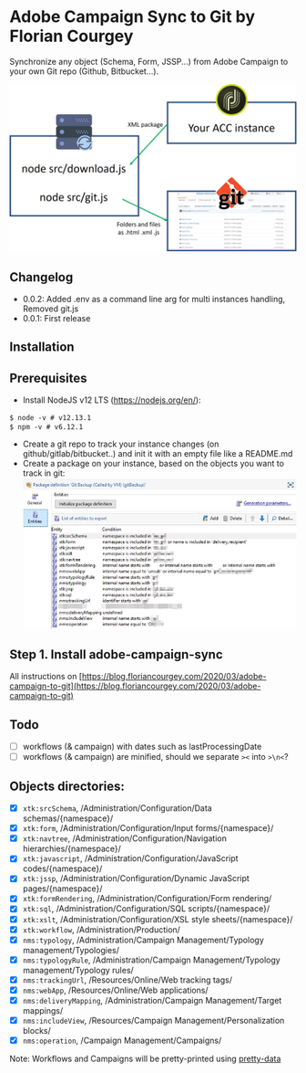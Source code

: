 # Adobe Campaign Sync to Git by Florian Courgey
Synchronize any object (Schema, Form, JSSP...) from Adobe Campaign to your own Git repo (Github, Bitbucket...).

![](/doc/Presentation.jpg)

## Changelog

- 0.0.2: Added .env as a command line arg for multi instances handling, Removed git.js
- 0.0.1: First release

## Installation

## Prerequisites
- Install NodeJS v12 LTS (https://nodejs.org/en/):
```console
$ node -v # v12.13.1
$ npm -v # v6.12.1
```
- Create a git repo to track your instance changes (on github/gitlab/bitbucket..) and init it with an empty file like a README.md
- Create a package on your instance, based on the objects you want to track in git:
![](doc/Package.jpg)

## Step 1. Install adobe-campaign-sync

All instructions on [https://blog.floriancourgey.com/2020/03/adobe-campaign-to-git](https://blog.floriancourgey.com/2020/03/adobe-campaign-to-git)

## Todo
- [ ] workflows (& campaign) with dates such as lastProcessingDate
- [ ] workflows (& campaign) are minified, should we separate `><` into `>\n<`?

## Objects directories:
- [x] `xtk:srcSchema`, /Administration/Configuration/Data schemas/{namespace}/
- [x] `xtk:form`, /Administration/Configuration/Input forms/{namespace}/
- [x] `xtk:navtree`, /Administration/Configuration/Navigation hierarchies/{namespace}/
- [x] `xtk:javascript`, /Administration/Configuration/JavaScript codes/{namespace}/
- [x] `xtk:jssp`, /Administration/Configuration/Dynamic JavaScript pages/{namespace}/
- [x] `xtk:formRendering`, /Administration/Configuration/Form rendering/
- [x] `xtk:sql`, /Administration/Configuration/SQL scripts/{namespace}/
- [x] `xtk:xslt`, /Administration/Configuration/XSL style sheets/{namespace}/
- [x] `xtk:workflow`, /Administration/Production/
- [x] `nms:typology`, /Administration/Campaign Management/Typology management/Typologies/
- [x] `nms:typologyRule`, /Administration/Campaign Management/Typology management/Typology rules/
- [x] `nms:trackingUrl`, /Resources/Online/Web tracking tags/
- [x] `nms:webApp`, /Resources/Online/Web applications/
- [x] `nms:deliveryMapping`, /Administration/Campaign Management/Target mappings/
- [x] `nms:includeView`, /Resources/Campaign Management/Personalization blocks/
- [x] `nms:operation`, /Campaign Management/Campaigns/

Note: Workflows and Campaigns will be pretty-printed using [pretty-data](https://www.npmjs.com/package/pretty-data)

